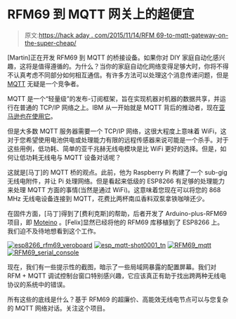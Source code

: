 # RFM69 到 MQTT 网关上的超便宜

> 原文:[https://hack aday . com/2015/11/14/RFM 69-to-mqtt-gateway-on-the-super-cheap/](https://hackaday.com/2015/11/14/rfm69-to-mqtt-gateway-on-the-super-cheap/)

[Martin]正在开发 RFM69 到 MQTT 的桥接设备。如果你对 DIY 家庭自动化感兴趣，这将是值得遵循的。为什么？当你的家庭自动化网络变得足够大时，你将不得不认真考虑不同部分如何相互通信。有许多方法可以处理这个消息传递问题，但是 [MQTT](http://mqtt.org/) 无疑是一个竞争者。

MQTT 是一个“轻量级”的发布-订阅框架，旨在实现机器对机器的数据共享，并运行在普通的 TCP/IP 网络之上。IBM 从一开始就是 MQTT 背后的推动者，现在[亚马逊也在使用它](https://aws.amazon.com/blogs/aws/aws-iot-cloud-services-for-connected-devices/)。

但是大多数 MQTT 服务器需要一个 TCP/IP 网络，这很大程度上意味着 WiFi，这对于您希望使用电池供电或处理能力有限的远程传感器来说可能是一个杀手。对于这些用例，低功耗、简单的亚千兆赫无线电模块是比 WiFi 更好的选择。但是，如何让低功耗无线电与 MQTT 设备对话呢？

这就是[马丁]的 MQTT 桥的观点。此前，他为 Raspberry Pi 构建了一个 sub-gig 无线电附件，并让 Pi 处理网络。但是看起来低级的 ESP8266 有足够的处理能力来处理 MQTT 方面的事情(当然是通过 WiFi)。这意味着您现在可以将您的 868 MHz 无线电设备连接到 MQTT，花费比两杯南瓜香料双泵拿铁咖啡还少。

在固件方面，[马丁]得到了[费利克斯]的帮助，后者开发了 Arduino-plus-RFM69 项目，即 [Moteino](http://lowpowerlab.com/moteino/) 。[Felix]显然已经将他的 RFM69 库移植到了 ESP8266 上。我们迫不及待地想看到这个工作。

 [![esp8266_rfm69_veroboard](../Images/1ed17addc805bb060f0c0b583fb29116.png "esp8266_rfm69_veroboard")](https://hackaday.com/2015/11/14/rfm69-to-mqtt-gateway-on-the-super-cheap/esp8266_rfm69_veroboard/)  [![esp_mqtt-shot0001_tn](../Images/bc80f4b0ba08175a47db7f0df82e5122.png "esp_mqtt-shot0001_tn")](https://hackaday.com/2015/11/14/rfm69-to-mqtt-gateway-on-the-super-cheap/esp_mqtt-shot0001_tn/)  [![RFM69_mqtt](../Images/6220becc8195209e052c326d2ea4288a.png "RFM69_mqtt")](https://hackaday.com/2015/11/14/rfm69-to-mqtt-gateway-on-the-super-cheap/rfm69_mqtt/)  [![RFM69_serial_console](../Images/d4a8b44a9ad089c78d3c4f4262800a0d.png "RFM69_serial_console")](https://hackaday.com/2015/11/14/rfm69-to-mqtt-gateway-on-the-super-cheap/rfm69_serial_console/) 

现在，我们有一些提示性的截图，暗示了一些局域网暴露的配置屏幕。我们对 RFM + MQTT 调试控制台窗口特别感兴趣，它应该真正有助于找出跨两种无线电协议的系统中的错误。

所有这些的底线是什么？基于 RFM69 的超廉价、高能效无线电节点可以与您复杂的 MQTT 网络对话。关注这个项目。